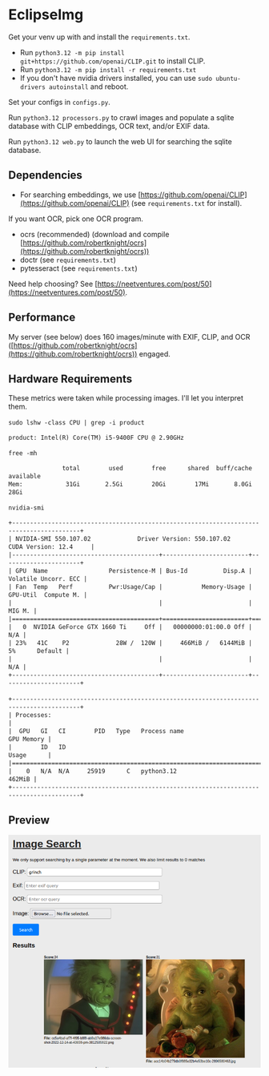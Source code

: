 # EclipseImg

Get your venv up with and install the `requirements.txt`.
- Run `python3.12 -m pip install git+https://github.com/openai/CLIP.git` to install CLIP.
- Run `python3.12 -m pip install -r requirements.txt`
- If you don't have nvidia drivers installed, you can use `sudo ubuntu-drivers autoinstall` and reboot.

Set your configs in `configs.py`.

Run `python3.12 processors.py` to crawl images and populate a sqlite database with CLIP embeddings, OCR text, and/or EXIF data.

Run `python3.12 web.py` to launch the web UI for searching the sqlite database.


## Dependencies

- For searching embeddings, we use [https://github.com/openai/CLIP](https://github.com/openai/CLIP) (see `requirements.txt` for install).

If you want OCR, pick one OCR program.

- ocrs (recommended) (download and compile [https://github.com/robertknight/ocrs](https://github.com/robertknight/ocrs))
- doctr (see `requirements.txt`)
- pytesseract (see `requirements.txt`)

Need help choosing? See [https://neetventures.com/post/50](https://neetventures.com/post/50).


## Performance

My server (see below) does 160 images/minute with EXIF, CLIP, and OCR ([https://github.com/robertknight/ocrs](https://github.com/robertknight/ocrs)) engaged.


## Hardware Requirements

These metrics were taken while processing images. I'll let you interpret them.

`sudo lshw -class CPU | grep -i product`

```
product: Intel(R) Core(TM) i5-9400F CPU @ 2.90GHz
```

`free -mh`

```
               total        used        free      shared  buff/cache   available
Mem:            31Gi       2.5Gi        20Gi        17Mi       8.0Gi        28Gi
```

`nvidia-smi`

```
+-----------------------------------------------------------------------------------------+
| NVIDIA-SMI 550.107.02             Driver Version: 550.107.02     CUDA Version: 12.4     |
|-----------------------------------------+------------------------+----------------------+
| GPU  Name                 Persistence-M | Bus-Id          Disp.A | Volatile Uncorr. ECC |
| Fan  Temp   Perf          Pwr:Usage/Cap |           Memory-Usage | GPU-Util  Compute M. |
|                                         |                        |               MIG M. |
|=========================================+========================+======================|
|   0  NVIDIA GeForce GTX 1660 Ti     Off |   00000000:01:00.0 Off |                  N/A |
| 23%   41C    P2             28W /  120W |     466MiB /   6144MiB |      5%      Default |
|                                         |                        |                  N/A |
+-----------------------------------------+------------------------+----------------------+
                                                                                         
+-----------------------------------------------------------------------------------------+
| Processes:                                                                              |
|  GPU   GI   CI        PID   Type   Process name                              GPU Memory |
|        ID   ID                                                               Usage      |
|=========================================================================================|
|    0   N/A  N/A     25919      C   python3.12                                    462MiB |
+-----------------------------------------------------------------------------------------+
```

## Preview

![preview](preview.png)
